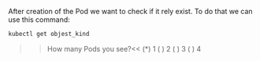After creation of the Pod we want to check if it rely exist. To do that we can use this command:

```sh
kubectl get objest_kind
```

>>How many Pods you see?<<
(*) 1
( ) 2
( ) 3
( ) 4